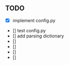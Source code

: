 ## TODO
- [x] implement config.py
- [] test config.py
- [] add parsing dictionary
- [] 
- []
- []
- []